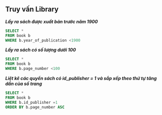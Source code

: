 ## Truy vấn Library

**_Lấy ra sách được xuất bản trước năm 1900_**

```sql
SELECT *
FROM book b
WHERE b.year_of_publication <1900
```

**_Lấy ra sách có số lượng dưới 100_**

```sql
SELECT *
FROM book b
WHERE b.page_number <100
```

**_Liệt kê các quyển sách có id_publisher = 1 và sắp xếp theo thứ tự tăng dần của số trang_**

```sql
SELECT *
FROM book b
WHERE b.id_publisher =1
ORDER BY b.page_number ASC
```
